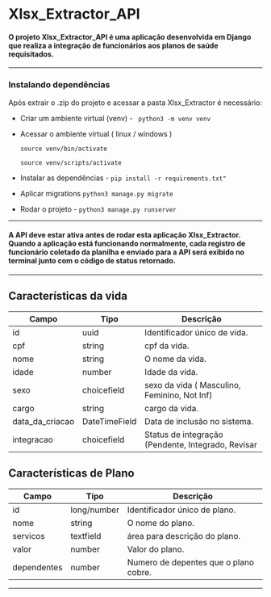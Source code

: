 # Xlsx_Extractor_API

#### O projeto Xlsx_Extractor_API é uma aplicação desenvolvida em Django que realiza a integração de funcionários aos planos de saúde requisitados.
---
### Instalando dependências 

Após extrair o .zip do projeto e acessar a pasta Xlsx_Extractor é necessário:

* Criar um ambiente virtual (venv) - ``` python3 -m venv venv```
* Acessar o ambiente virtual ( linux / windows )
  
   ``` source venv/bin/activate ```
  
   ``` source venv/scripts/activate ```

* Instalar as dependências - ``` pip install -r requirements.txt"  ```
  
* Aplicar migrations ```python3 manage.py migrate```
* Rodar o projeto - ``` python3 manage.py runserver ```
  
---
#### A API deve estar ativa antes de rodar esta aplicação Xlsx_Extractor. Quando a aplicação está funcionando normalmente, cada registro de funcionário coletado da planilha e enviado para a API será exibido no terminal junto com o código de status retornado.

---
## **Características da vida**


| Campo      | Tipo   | Descrição                                        |
| -----------|--------|--------------------------------------------------|
| id         | uuid   | Identificador único de vida.                      |
| cpf        | string | cpf da vida.                                      |
| nome       | string | O nome da vida.                                  |
| idade      | number | Idade da vida.                                    |
| sexo       | choicefield | sexo da vida ( Masculino, Feminino, Not Inf)|
| cargo      | string | cargo da vida.                                   |
| data_da_criacao | DateTimeField | Data de inclusão no sistema. |
| integracao | choicefield | Status de integração (Pendente, Integrado, Revisar |



## **Características de Plano**


| Campo      | Tipo   | Descrição                                        |
| -----------|--------|--------------------------------------------------|
| id         | long/number | Identificador único de plano.   |
| nome       | string | O nome do plano.                                |
| servicos   | textfield| área para descrição do plano.|
| valor      | number | Valor do plano.|
| dependentes| number | Numero de depentes que o plano cobre.|


---
